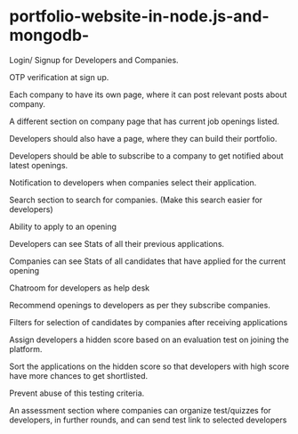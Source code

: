 # portfolio-website-in-node.js-and-mongodb-
Login/ Signup for Developers and Companies.

OTP verification at sign up.

Each company to have its own page, where it can post relevant posts about company.

A different section on company page that has current job openings listed.

Developers should also have a page, where they can build their portfolio.

Developers should be able to subscribe to a company to get notified about latest openings.

Notification to developers when companies select their application.

Search section to search for companies. (Make this search easier for developers)

Ability to apply to an opening

Developers can see Stats of all their previous applications.

Companies can see Stats of all candidates that have applied for the current opening

Chatroom for developers as help desk

Recommend openings to developers as per they subscribe companies.

Filters for selection of candidates by companies after receiving applications

Assign developers a hidden score based on an evaluation test on joining the platform.

Sort the applications on the hidden score so that developers with high score have more chances to get shortlisted.

Prevent abuse of this testing criteria.

An assessment section where companies can organize test/quizzes for developers, in further rounds, and can send test link to selected developers

